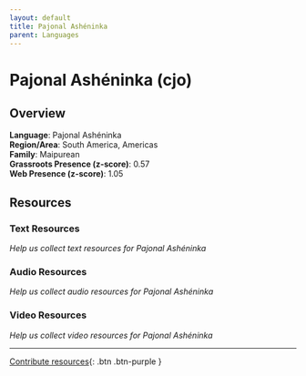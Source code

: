 ```yaml
---
layout: default
title: Pajonal Ashéninka
parent: Languages
---
```


# Pajonal Ashéninka (cjo)

## Overview

**Language**: Pajonal Ashéninka  
**Region/Area**: South America, Americas  
**Family**: Maipurean  
**Grassroots Presence (z-score)**: 0.57  
**Web Presence (z-score)**: 1.05  

## Resources

### Text Resources
*Help us collect text resources for Pajonal Ashéninka*

### Audio Resources
*Help us collect audio resources for Pajonal Ashéninka*

### Video Resources
*Help us collect video resources for Pajonal Ashéninka*

---

[Contribute resources](https://forms.office.com/e/1SfLJx3u1r){: .btn .btn-purple }
